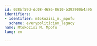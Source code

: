 ```yaml
---
id: 038bf59d-dc08-4686-8610-b392900b4a95
identifiers:
- identifier: mtokozisi_m._mpofu
  scheme: everypolitician_legacy
name: Mtokozisi M. Mpofu
lang: en

---
```

